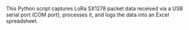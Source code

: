 This Python script captures LoRa SX1278 packet data received via a USB serial port (COM port), processes it, and logs the data into an Excel spreadsheet.
